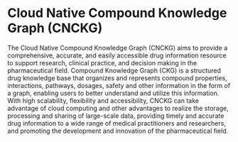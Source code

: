 # Cloud Native Compound Knowledge Graph (CNCKG)
The Cloud Native Compound Knowledge Graph (CNCKG) aims to provide a comprehensive, accurate, and easily accessible drug information resource to support research, clinical practice, and decision making in the pharmaceutical field. Compound Knowledge Graph (CKG) is a structured drug knowledge base that organizes and represents compound properties, interactions, pathways, dosages, safety and other information in the form of a graph, enabling users to better understand and utilize this information.
With high scalability, flexibility and accessibility, CNCKG can take advantage of cloud computing and other advantages to realize the storage, processing and sharing of large-scale data, providing timely and accurate drug information to a wide range of medical practitioners and researchers, and promoting the development and innovation of the pharmaceutical field.
